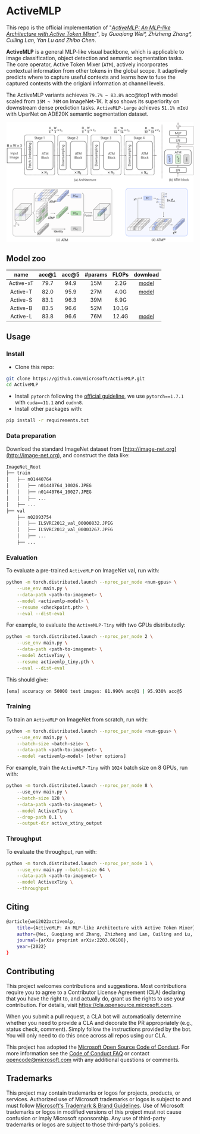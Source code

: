 # ActiveMLP

This repo is the official implementation of "*[ActiveMLP: An MLP-like Architecture with Active Token Mixer](https://arxiv.org/abs/2203.06108)*", by *Guoqiang Wei\*, Zhizheng Zhang\*, Cuiling Lan, Yan Lu and Zhibo Chen*.

**ActiveMLP** is a general MLP-like visual backbone, which is applicable to image classification, object detection and semantic segmentation tasks. The core operator, Active Token Mixer (`ATM`), actively incorporates contextual information from other tokens in the global scope. It adaptively predicts where to capture useful contexts and learns how to fuse the captured contexts with the origianl information at channel levels. 

The ActiveMLP variants achieves `79.7% ~ 83.8%` acc@top1 with model scaled from `15M ~ 76M` on ImageNet-1K. It also shows its superiority on downstream dense prediction tasks. `ActiveMLP-Large` achieves `51.1% mIoU` with UperNet on ADE20K semantic segmentation dataset.  


![ActiveMLP](assets/teaser.png)

## Model zoo

| name |acc@1 | acc@5 | #params | FLOPs | download |
|:---:|:---:|:---:| :---:| :---:|:---:|
| Active-xT | 79.7 | 94.9 | 15M | 2.2G | [model](https://drive.google.com/file/d/1JjWFDJM097a2sX9zw2oOisCT-7T43-DV/view?usp=sharing) |
| Active-T | 82.0 | 95.9 | 27M | 4.0G | [model](https://drive.google.com/file/d/1eFv5SsGr6ZpupY0wB-N2mjVhQLSo92o-/view?usp=sharing) |
| Active-S | 83.1 | 96.3 | 39M | 6.9G |  |
| Active-B | 83.5 | 96.6 | 52M | 10.1G |  |
| Active-L | 83.8 | 96.6 | 76M | 12.4G | [model](https://drive.google.com/file/d/1aIEnq_5-oS8jiLr2W8ryLabmzHTmR3J0/view?usp=sharing) |

## Usage

### Install

- Clone this repo:
```bash
git clone https://github.com/microsoft/ActiveMLP.git
cd ActiveMLP
```
- Install `pytorch` following the [official guideline](https://pytorch.org/), we use `pytorch==1.7.1` with `cuda==11.1` and `cudnn8`.
- Install other packages with:
```bash
pip install -r requirements.txt
``` 

### Data preparation

Download the standard ImageNet dataset from [http://image-net.org](http://image-net.org), and construct the data like:
```bash
ImageNet_Root
├── train
│   ├── n01440764
│   │   ├── n01440764_10026.JPEG
│   │   ├── n01440764_10027.JPEG
│   │   ├── ...
│   ├── ...
├── val
    ├── n02093754
    │   ├── ILSVRC2012_val_00000832.JPEG
    │   ├── ILSVRC2012_val_00003267.JPEG
    │   ├── ...
    ├── ...
```

### Evaluation

To evaluate a pre-trained `ActiveMLP` on ImageNet val, run with:

```bash
python -m torch.distributed.launch --nproc_per_node <num-gpus> \
    --use_env main.py \
    --data-path <path-to-imagenet> \
    --model <activemlp-model> \
    --resume <checkpoint.pth> \
    --eval --dist-eval 
```

For example, to evaluate the `ActiveMLP-Tiny` with two GPUs distributedly:

```bash
python -m torch.distributed.launch --nproc_per_node 2 \
    --use_env main.py \
    --data-path <path-to-imagenet> \
    --model ActiveTiny \
    --resume activemlp_tiny.pth \
    --eval --dist-eval 
```

This should give:
```bash
[ema] accuracy on 50000 test images: 81.990% acc@1 | 95.930% acc@5
```

### Training

To train an `ActiveMLP` on ImageNet from scratch, run with:
```bash
python -m torch.distributed.launch --nproc_per_node <num-gpus> \
    --use_env main.py \
    --batch-size <batch-szie> \
    --data-path <path-to-imagenet> \
    --model <activemlp-model> [other options]
```
For example, train the `ActiveMLP-Tiny` with `1024` batch size on 8 GPUs, run with:
```bash
python -m torch.distributed.launch --nproc_per_node 8 \ 
    --use_env main.py \
    --batch-size 128 \
    --data-path <path-to-imagenet> \
    --model ActivexTiny \
    --drop-path 0.1 \
    --output-dir active_xtiny_output
```

### Throughput

To evaluate the throughput, run with:
```bash
python -m torch.distributed.launch --nproc_per_node 1 \
    --use_env main.py --batch-size 64 \
    --data-path <path-to-imagenet> \
    --model ActivexTiny \
    --throughput
```

## Citing 

```bash
@article{wei2022activemlp,
    title={ActiveMLP: An MLP-like Architecture with Active Token Mixer},
    author={Wei, Guoqiang and Zhang, Zhizheng and Lan, Cuiling and Lu, Yan and Chen, Zhibo},
    journal={arXiv preprint arXiv:2203.06108},
    year={2022}
}
```

## Contributing

This project welcomes contributions and suggestions.  Most contributions require you to agree to a
Contributor License Agreement (CLA) declaring that you have the right to, and actually do, grant us
the rights to use your contribution. For details, visit https://cla.opensource.microsoft.com.

When you submit a pull request, a CLA bot will automatically determine whether you need to provide
a CLA and decorate the PR appropriately (e.g., status check, comment). Simply follow the instructions
provided by the bot. You will only need to do this once across all repos using our CLA.

This project has adopted the [Microsoft Open Source Code of Conduct](https://opensource.microsoft.com/codeofconduct/).
For more information see the [Code of Conduct FAQ](https://opensource.microsoft.com/codeofconduct/faq/) or
contact [opencode@microsoft.com](mailto:opencode@microsoft.com) with any additional questions or comments.

## Trademarks

This project may contain trademarks or logos for projects, products, or services. Authorized use of Microsoft 
trademarks or logos is subject to and must follow 
[Microsoft's Trademark & Brand Guidelines](https://www.microsoft.com/en-us/legal/intellectualproperty/trademarks/usage/general).
Use of Microsoft trademarks or logos in modified versions of this project must not cause confusion or imply Microsoft sponsorship.
Any use of third-party trademarks or logos are subject to those third-party's policies.
